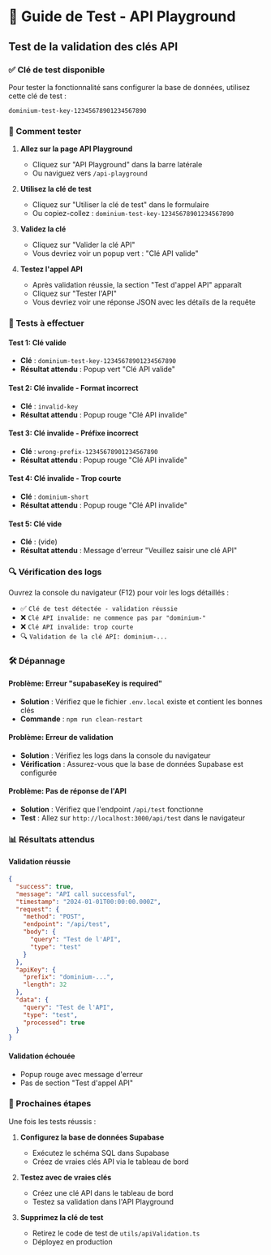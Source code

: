 # 🧪 Guide de Test - API Playground

## Test de la validation des clés API

### ✅ Clé de test disponible

Pour tester la fonctionnalité sans configurer la base de données, utilisez cette clé de test :

```
dominium-test-key-12345678901234567890
```

### 🔧 Comment tester

1. **Allez sur la page API Playground**
   - Cliquez sur "API Playground" dans la barre latérale
   - Ou naviguez vers `/api-playground`

2. **Utilisez la clé de test**
   - Cliquez sur "Utiliser la clé de test" dans le formulaire
   - Ou copiez-collez : `dominium-test-key-12345678901234567890`

3. **Validez la clé**
   - Cliquez sur "Valider la clé API"
   - Vous devriez voir un popup vert : "Clé API valide"

4. **Testez l'appel API**
   - Après validation réussie, la section "Test d'appel API" apparaît
   - Cliquez sur "Tester l'API"
   - Vous devriez voir une réponse JSON avec les détails de la requête

### 🧪 Tests à effectuer

#### Test 1: Clé valide
- **Clé** : `dominium-test-key-12345678901234567890`
- **Résultat attendu** : Popup vert "Clé API valide"

#### Test 2: Clé invalide - Format incorrect
- **Clé** : `invalid-key`
- **Résultat attendu** : Popup rouge "Clé API invalide"

#### Test 3: Clé invalide - Préfixe incorrect
- **Clé** : `wrong-prefix-12345678901234567890`
- **Résultat attendu** : Popup rouge "Clé API invalide"

#### Test 4: Clé invalide - Trop courte
- **Clé** : `dominium-short`
- **Résultat attendu** : Popup rouge "Clé API invalide"

#### Test 5: Clé vide
- **Clé** : (vide)
- **Résultat attendu** : Message d'erreur "Veuillez saisir une clé API"

### 🔍 Vérification des logs

Ouvrez la console du navigateur (F12) pour voir les logs détaillés :

- ✅ `Clé de test détectée - validation réussie`
- ❌ `Clé API invalide: ne commence pas par "dominium-"`
- ❌ `Clé API invalide: trop courte`
- 🔍 `Validation de la clé API: dominium-...`

### 🛠️ Dépannage

#### Problème: Erreur "supabaseKey is required"
- **Solution** : Vérifiez que le fichier `.env.local` existe et contient les bonnes clés
- **Commande** : `npm run clean-restart`

#### Problème: Erreur de validation
- **Solution** : Vérifiez les logs dans la console du navigateur
- **Vérification** : Assurez-vous que la base de données Supabase est configurée

#### Problème: Pas de réponse de l'API
- **Solution** : Vérifiez que l'endpoint `/api/test` fonctionne
- **Test** : Allez sur `http://localhost:3000/api/test` dans le navigateur

### 📊 Résultats attendus

#### Validation réussie
```json
{
  "success": true,
  "message": "API call successful",
  "timestamp": "2024-01-01T00:00:00.000Z",
  "request": {
    "method": "POST",
    "endpoint": "/api/test",
    "body": {
      "query": "Test de l'API",
      "type": "test"
    }
  },
  "apiKey": {
    "prefix": "dominium-...",
    "length": 32
  },
  "data": {
    "query": "Test de l'API",
    "type": "test",
    "processed": true
  }
}
```

#### Validation échouée
- Popup rouge avec message d'erreur
- Pas de section "Test d'appel API"

### 🎯 Prochaines étapes

Une fois les tests réussis :

1. **Configurez la base de données Supabase**
   - Exécutez le schéma SQL dans Supabase
   - Créez de vraies clés API via le tableau de bord

2. **Testez avec de vraies clés**
   - Créez une clé API dans le tableau de bord
   - Testez sa validation dans l'API Playground

3. **Supprimez la clé de test**
   - Retirez le code de test de `utils/apiValidation.ts`
   - Déployez en production
